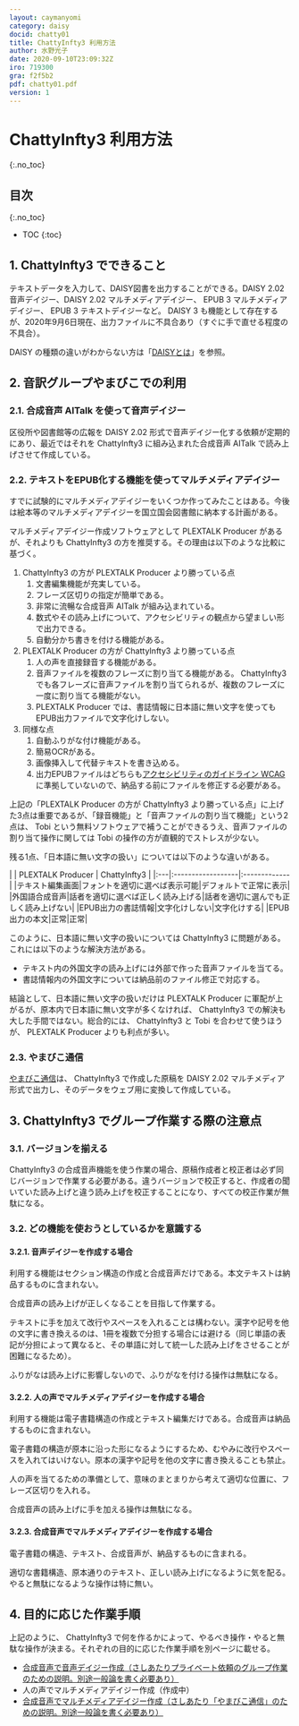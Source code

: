 ```yaml
---
layout: caymanyomi
category: daisy
docid: chatty01
title: ChattyInfty3 利用方法
author: 水野光子
date: 2020-09-10T23:09:32Z
iro: 719300
gra: f2f5b2
pdf: chatty01.pdf
version: 1
---
```


# ChattyInfty3 利用方法
{:.no_toc}

## 目次
{:.no_toc}

* TOC
{:toc}

## 1. ChattyInfty3 でできること

テキストデータを入力して、DAISY図書を出力することができる。DAISY 2.02 音声デイジー、DAISY 2.02 マルチメディアデイジー、 EPUB 3 マルチメディアデイジー、 EPUB 3 テキストデイジーなど。 DAISY 3 も機能として存在するが、2020年9月6日現在、出力ファイルに不具合あり（すぐに手で直せる程度の不具合）。

DAISY の種類の違いがわからない方は「[DAISYとは](https://o-yamabiko.github.io/learn/daisy.html)」を参照。

## 2. 音訳グループやまびこでの利用

### 2.1. 合成音声 AITalk を使って音声デイジー

区役所や図書館等の広報を DAISY 2.02 形式で音声デイジー化する依頼が定期的にあり、最近ではそれを ChattyInfty3 に組み込まれた合成音声 AITalk で読み上げさせて作成している。

### 2.2. テキストをEPUB化する機能を使ってマルチメディアデイジー

すでに試験的にマルチメディアデイジーをいくつか作ってみたことはある。今後は絵本等のマルチメディアデイジーを国立国会図書館に納本する計画がある。

マルチメディアデイジー作成ソフトウェアとして PLEXTALK Producer があるが、それよりも ChattyInfty3 の方を推奨する。その理由は以下のような比較に基づく。

1. ChattyInfty3 の方が PLEXTALK Producer より勝っている点
    1. 文書編集機能が充実している。
    1. フレーズ区切りの指定が簡単である。
    1. 非常に流暢な合成音声 AITalk が組み込まれている。
    1. 数式やその読み上げについて、アクセシビリティの観点から望ましい形で出力できる。
    1. 自動分かち書きを付ける機能がある。
1. PLEXTALK Producer の方が ChattyInfty3 より勝っている点
    1. 人の声を直接録音する機能がある。
    1. 音声ファイルを複数のフレーズに割り当てる機能がある。 ChattyInfty3 でも各フレーズに音声ファイルを割り当てられるが、複数のフレーズに一度に割り当てる機能がない。
    1. PLEXTALK Producer では、書誌情報に日本語に無い文字を使ってもEPUB出力ファイルで文字化けしない。
1. 同様な点
    1. 自動ふりがな付け機能がある。
    1. 簡易OCRがある。
    1. 画像挿入して代替テキストを書き込める。
    1. 出力EPUBファイルはどちらも[アクセシビリティのガイドライン WCAG](https://www.w3.org/TR/WCAG22/) に準拠していないので、納品する前にファイルを修正する必要がある。

上記の「PLEXTALK Producer の方が ChattyInfty3 より勝っている点」に上げた3点は重要であるが、「録音機能」と「音声ファイルの割り当て機能」という2点は、 Tobi という無料ソフトウェアで補うことができるうえ、音声ファイルの割り当て操作に関しては Tobi の操作の方が直観的でストレスが少ない。

残る1点、「日本語に無い文字の扱い」については以下のような違いがある。

<div class="tablewidth" markdown="1">
|    | PLEXTALK Producer | ChattyInfty3 |
|:---|:------------------|:-------------|
|テキスト編集画面|フォントを適切に選べば表示可能|デフォルトで正常に表示|
|外国語合成音声|話者を適切に選べば正しく読み上げる|話者を適切に選んでも正しく読み上げない|
|EPUB出力の書誌情報|文字化けしない|文字化けする|
|EPUB出力の本文|正常|正常|
</div>

このように、日本語に無い文字の扱いについては ChattyInfty3 に問題がある。これには以下のような解決方法がある。

- テキスト内の外国文字の読み上げには外部で作った音声ファイルを当てる。
- 書誌情報内の外国文字については納品前のファイル修正で対応する。

結論として、日本語に無い文字の扱いだけは PLEXTALK Producer に軍配が上がるが、原本内で日本語に無い文字が多くなければ、 ChattyInfty3 での解決も大した手間ではない。総合的には、 ChattyInfty3 と Tobi を合わせて使うほうが、 PLEXTALK Producer よりも利点が多い。

### 2.3. やまびこ通信

[やまびこ通信](https://o-yamabiko.github.io/bn.html)は、 ChattyInfty3 で作成した原稿を DAISY 2.02 マルチメディア形式で出力し、そのデータをウェブ用に変換して作成している。

## 3. ChattyInfty3 でグループ作業する際の注意点

### 3.1. バージョンを揃える

ChattyInfty3 の合成音声機能を使う作業の場合、原稿作成者と校正者は必ず同じバージョンで作業する必要がある。違うバージョンで校正すると、作成者の聞いていた読み上げと違う読み上げを校正することになり、すべての校正作業が無駄になる。

### 3.2. どの機能を使おうとしているかを意識する

#### 3.2.1. 音声デイジーを作成する場合

利用する機能はセクション構造の作成と合成音声だけである。本文テキストは納品するものに含まれない。

合成音声の読み上げが正しくなることを目指して作業する。

テキストに手を加えて改行やスペースを入れることは構わない。漢字や記号を他の文字に書き換えるのは、1冊を複数で分担する場合には避ける（同じ単語の表記が分担によって異なると、その単語に対して統一した読み上げをさせることが困難になるため）。

ふりがなは読み上げに影響しないので、ふりがなを付ける操作は無駄になる。

#### 3.2.2. 人の声でマルチメディアデイジーを作成する場合

利用する機能は電子書籍構造の作成とテキスト編集だけである。合成音声は納品するものに含まれない。

電子書籍の構造が原本に沿った形になるようにするため、むやみに改行やスペースを入れてはいけない。原本の漢字や記号を他の文字に書き換えることも禁止。

人の声を当てるための準備として、意味のまとまりから考えて適切な位置に、フレーズ区切りを入れる。

合成音声の読み上げに手を加える操作は無駄になる。

#### 3.2.3. 合成音声でマルチメディアデイジーを作成する場合

電子書籍の構造、テキスト、合成音声が、納品するものに含まれる。

適切な書籍構造、原本通りのテキスト、正しい読み上げになるように気を配る。やると無駄になるような操作は特に無い。

## 4. 目的に応じた作業手順

上記のように、 ChattyInfty3 で何を作るかによって、やるべき操作・やると無駄な操作が決まる。それぞれの目的に応じた作業手順を別ページに載せる。

- [合成音声で音声デイジー作成（さしあたりプライベート依頼のグループ作業のための説明。別途一般論を書く必要あり）](https://o-yamabiko.github.io/learn/chatty_group.html)
- 人の声でマルチメディアデイジー作成（作成中）
- [合成音声でマルチメディアデイジー作成（さしあたり「やまびこ通信」のための説明。別途一般論を書く必要あり）](https://o-yamabiko.github.io/learn/ctusin.html)


